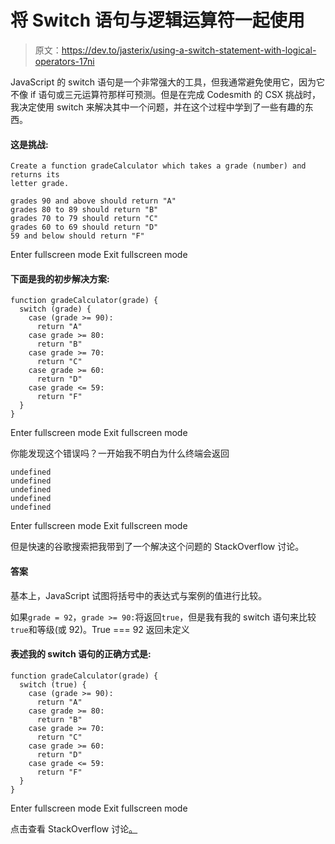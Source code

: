 # 将 Switch 语句与逻辑运算符一起使用

> 原文：<https://dev.to/jasterix/using-a-switch-statement-with-logical-operators-17ni>

JavaScript 的 switch 语句是一个非常强大的工具，但我通常避免使用它，因为它不像 if 语句或三元运算符那样可预测。但是在完成 Codesmith 的 CSX 挑战时，我决定使用 switch 来解决其中一个问题，并在这个过程中学到了一些有趣的东西。

#### 这是挑战:

```
Create a function gradeCalculator which takes a grade (number) and returns its 
letter grade.

grades 90 and above should return "A"
grades 80 to 89 should return "B"
grades 70 to 79 should return "C"
grades 60 to 69 should return "D"
59 and below should return "F" 
```

Enter fullscreen mode Exit fullscreen mode

#### 下面是我的初步解决方案:

```
function gradeCalculator(grade) {
  switch (grade) {
    case (grade >= 90):
      return "A"
    case grade >= 80:
      return "B"
    case grade >= 70:
      return "C"
    case grade >= 60:
      return "D"
    case grade <= 59:
      return "F"
  }
} 
```

Enter fullscreen mode Exit fullscreen mode

你能发现这个错误吗？一开始我不明白为什么终端会返回

```
undefined
undefined
undefined
undefined
undefined 
```

Enter fullscreen mode Exit fullscreen mode

但是快速的谷歌搜索把我带到了一个解决这个问题的 StackOverflow 讨论。

#### 答案

基本上，JavaScript 试图将括号中的表达式与案例的值进行比较。

如果`grade = 92`，`grade >= 90:`将返回`true`，但是我有我的 switch 语句来比较`true`和等级(或 92)。True === 92 返回未定义

#### 表述我的 switch 语句的正确方式是:

```
function gradeCalculator(grade) {
  switch (true) {
    case (grade >= 90):
      return "A"
    case grade >= 80:
      return "B"
    case grade >= 70:
      return "C"
    case grade >= 60:
      return "D"
    case grade <= 59:
      return "F"
  }
} 
```

Enter fullscreen mode Exit fullscreen mode

点击查看 StackOverflow 讨论[。](https://stackoverflow.com/questions/2312817/javascript-switch-with-logical-operators)